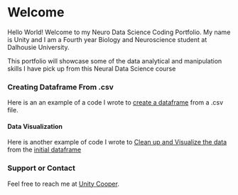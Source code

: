 # Welcome 

Hello World! Welcome to my Neuro Data Science Coding Portfolio. My name is Unity and I am a Fourth year Biology and Neuroscience student at Dalhousie University. 

This portfolio will showcase some of the data analytical and manipulation skills I have pick up from this Neural Data Science course

### Creating Dataframe From .csv
Here is an an example of a code I wrote to [create a dataframe](dataframe.markdown) from a .csv file.

#### Data Visualization
Here is another example of code I wrote to [Clean up and Visualize the data](Corona_Visual.markdown) from the [initial dataframe](dataframe.markdown)

### Support or Contact

Feel free to reach me at [Unity Cooper](mailto:un782357@dal.ca).
